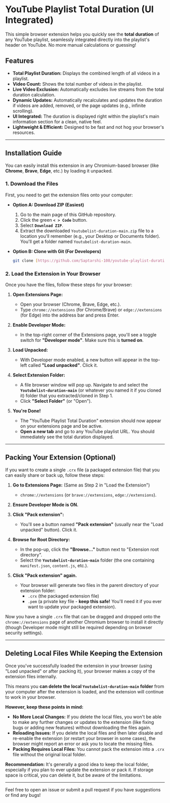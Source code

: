 # YouTube Playlist Total Duration (UI Integrated)

This simple browser extension helps you quickly see the **total duration** of any YouTube playlist, seamlessly integrated directly into the playlist's header on YouTube. No more manual calculations or guessing!

## Features

* **Total Playlist Duration:** Displays the combined length of all videos in a playlist.
* **Video Count:** Shows the total number of videos in the playlist.
* **Live Video Exclusion:** Automatically excludes live streams from the total duration calculation.
* **Dynamic Updates:** Automatically recalculates and updates the duration if videos are added, removed, or the page updates (e.g., infinite scrolling).
* **UI Integrated:** The duration is displayed right within the playlist's main information section for a clean, native feel.
* **Lightweight & Efficient:** Designed to be fast and not hog your browser's resources.

---

## Installation Guide

You can easily install this extension in any Chromium-based browser (like **Chrome**, **Brave**, **Edge**, etc.) by loading it unpacked.

### 1. Download the Files

First, you need to get the extension files onto your computer:

* **Option A: Download ZIP (Easiest)**
    1.  Go to the main page of this GitHub repository.
    2.  Click the green **`< > Code`** button.
    3.  Select **`Download ZIP`**.
    4.  Extract the downloaded `Youtubelist-duration-main.zip` file to a location you'll remember (e.g., your Desktop or Documents folder). You'll get a folder named `Youtubelist-duration-main`.

* **Option B: Clone with Git (For Developers)**
    ```bash
    git clone [https://github.com/Saptarshi-108/youtube-playlist-duration.git](https://github.com/Saptarshi-108/youtube-playlist-duration.git)
    ```

### 2. Load the Extension in Your Browser

Once you have the files, follow these steps for your browser:

1.  **Open Extensions Page:**
    * Open your browser (Chrome, Brave, Edge, etc.).
    * Type `chrome://extensions` (for Chrome/Brave) or `edge://extensions` (for Edge) into the address bar and press Enter.

2.  **Enable Developer Mode:**
    * In the top-right corner of the Extensions page, you'll see a toggle switch for **"Developer mode"**. Make sure this is **turned on**.

3.  **Load Unpacked:**
    * With Developer mode enabled, a new button will appear in the top-left called **"Load unpacked"**. Click it.

4.  **Select Extension Folder:**
    * A file browser window will pop up. Navigate to and select the **`Youtubelist-duration-main`** (or whatever you named it if you cloned it) folder that you extracted/cloned in Step 1.
    * Click **"Select Folder"** (or "Open").

5.  **You're Done!**
    * The "YouTube Playlist Total Duration" extension should now appear on your extensions page and be active.
    * **Open a new tab** and go to any YouTube playlist URL. You should immediately see the total duration displayed.

---

## Packing Your Extension (Optional)

If you want to create a single `.crx` file (a packaged extension file) that you can easily share or back up, follow these steps:

1.  **Go to Extensions Page:** (Same as Step 2 in "Load the Extension")
    * `chrome://extensions` (or `brave://extensions`, `edge://extensions`).

2.  **Ensure Developer Mode is ON.**

3.  **Click "Pack extension":**
    * You'll see a button named **"Pack extension"** (usually near the "Load unpacked" button). Click it.

4.  **Browse for Root Directory:**
    * In the pop-up, click the **"Browse..."** button next to "Extension root directory".
    * Select the **`Youtubelist-duration-main`** folder (the one containing `manifest.json`, `content.js`, etc.).

5.  **Click "Pack extension" again.**
    * Your browser will generate two files in the parent directory of your extension folder:
        * `.crx` (the packaged extension file)
        * `.pem` (a private key file - **keep this safe!** You'll need it if you ever want to update your packaged extension).

Now you have a single `.crx` file that can be dragged and dropped onto the `chrome://extensions` page of another Chromium browser to install it directly (though Developer mode might still be required depending on browser security settings).

---

## Deleting Local Files While Keeping the Extension

Once you've successfully loaded the extension in your browser (using "Load unpacked" or after packing it), your browser makes a copy of the extension files internally.

This means you **can delete the local `Youtubelist-duration-main` folder** from your computer after the extension is loaded, and the extension will continue to work in your browser.

**However, keep these points in mind:**

* **No More Local Changes:** If you delete the local files, you won't be able to make any further changes or updates to the extension (like fixing bugs or adding new features) without downloading the files again.
* **Reloading Issues:** If you delete the local files and then later disable and re-enable the extension (or restart your browser in some cases), the browser might report an error or ask you to locate the missing files.
* **Packing Requires Local Files:** You cannot pack the extension into a `.crx` file without the original local folder.

**Recommendation:** It's generally a good idea to keep the local folder, especially if you plan to ever update the extension or pack it. If storage space is critical, you can delete it, but be aware of the limitations.

---

Feel free to open an issue or submit a pull request if you have suggestions or find any bugs!
